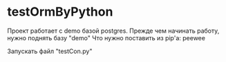 # testOrmByPython

Проект работает с demo базой postgres.
Прежде чем начинать работу, нужно поднять базу "demo"
Что нужно поставить из pip'a:
peewee

Запускать файл "testCon.py"
